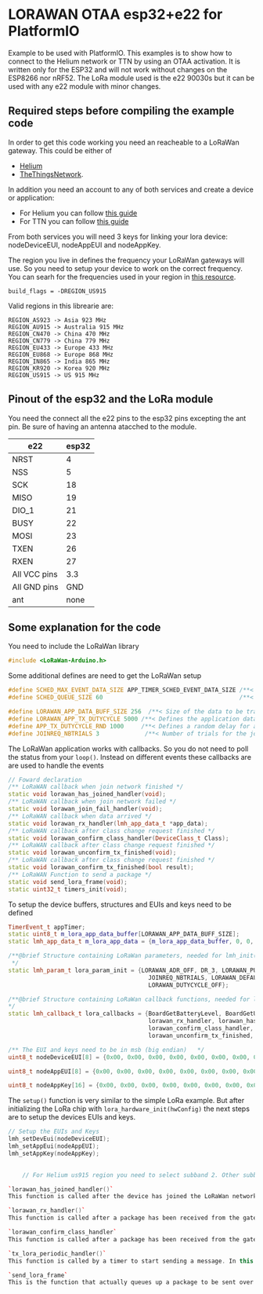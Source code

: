 LORAWAN OTAA esp32+e22 for PlatformIO
===    
Example to be used with PlatformIO. This examples is to show how to connect to the Helium network or TTN
by using an OTAA activation. It is written only for the ESP32 and will not work without changes on the ESP8266 nor nRF52. The LoRa module used is the e22 90030s but it can be used with any e22 module with minor changes.

Required steps before compiling the example code
---
In order to get this code working you need an reacheable to a LoRaWan gateway. This could be either of    
- [Helium](https://www.helium.com)
- [TheThingsNetwork](https://thethingsnetwork.org/).

In addition you need an account to any of both services and create a device or application:
- For Helium you can follow [this guide](https://docs.helium.com/use-the-network/console/quickstart/)
- For TTN you can follow [this guide](https://www.thethingsnetwork.org/docs/devices/registration/)

From both services you will need 3 keys for linking your lora device: nodeDeviceEUI, nodeAppEUI and nodeAppKey.

The region you live in defines the frequency your LoRaWan gateways will use. So you need to setup your device to work on the correct frequency. You can searh for the frequencies used in your region in [this 
resource](https://docs.helium.com/lorawan-on-helium/frequency-plans/).

```
build_flags = -DREGION_US915
```
Valid regions in this librearie are:
```
REGION_AS923 -> Asia 923 MHz
REGION_AU915 -> Australia 915 MHz
REGION_CN470 -> China 470 MHz
REGION_CN779 -> China 779 MHz
REGION_EU433 -> Europe 433 MHz
REGION_EU868 -> Europe 868 MHz
REGION_IN865 -> India 865 MHz
REGION_KR920 -> Korea 920 MHz
REGION_US915 -> US 915 MHz
```

Pinout of the esp32 and the LoRa module
---

You need the connect all the e22 pins to the esp32 pins excepting the ant pin. Be sure of having an antenna
atacched to the module.

| e22          	| esp32 	|
|--------------	|-------	|
| NRST         	| 4     	|
| NSS          	| 5     	|
| SCK          	| 18    	|
| MISO         	| 19    	|
| DIO_1        	| 21    	|
| BUSY         	| 22    	|
| MOSI         	| 23    	|
| TXEN         	| 26    	|
| RXEN         	| 27    	|
| All VCC pins 	| 3.3   	|
| All GND pins 	| GND   	|
| ant          	| none  	|


Some explanation for the code
---
You need to include the LoRaWan library
```cpp
#include <LoRaWan-Arduino.h>
```
Some additional defines are need to get the LoRaWan setup
```cpp
#define SCHED_MAX_EVENT_DATA_SIZE APP_TIMER_SCHED_EVENT_DATA_SIZE /**< Maximum size of scheduler events. */
#define SCHED_QUEUE_SIZE 60										  /**< Maximum number of events in the scheduler queue. */

#define LORAWAN_APP_DATA_BUFF_SIZE 256  /**< Size of the data to be transmitted. */
#define LORAWAN_APP_TX_DUTYCYCLE 5000 /**< Defines the application data transmission duty cycle. 10s, value in [ms]. */
#define APP_TX_DUTYCYCLE_RND 1000	  /**< Defines a random delay for application data transmission duty cycle. 1s, value in [ms]. */
#define JOINREQ_NBTRIALS 3			   /**< Number of trials for the join request. */

```
The LoRaWan application works with callbacks. So you do not need to poll the status from your `loop()`. Instead on different events these callbacks are are used to handle the events
```cpp
// Foward declaration
/** LoRaWAN callback when join network finished */
static void lorawan_has_joined_handler(void);
/** LoRaWAN callback when join network failed */
static void lorawan_join_fail_handler(void);
/** LoRaWAN callback when data arrived */
static void lorawan_rx_handler(lmh_app_data_t *app_data);
/** LoRaWAN callback after class change request finished */
static void lorawan_confirm_class_handler(DeviceClass_t Class);
/** LoRaWAN callback after class change request finished */
static void lorawan_unconfirm_tx_finished(void);
/** LoRaWAN callback after class change request finished */
static void lorawan_confirm_tx_finished(bool result);
/** LoRaWAN Function to send a package */
static void send_lora_frame(void);
static uint32_t timers_init(void);
```

To setup the device buffers, structures and EUIs and keys need to be defined

```cpp
TimerEvent_t appTimer;														  ///< LoRa tranfer timer instance.
static uint8_t m_lora_app_data_buffer[LORAWAN_APP_DATA_BUFF_SIZE];			  ///< Lora user application data buffer.
static lmh_app_data_t m_lora_app_data = {m_lora_app_data_buffer, 0, 0, 0, 0}; ///< Lora user application data structure.

/**@brief Structure containing LoRaWan parameters, needed for lmh_init()
 */
static lmh_param_t lora_param_init = {LORAWAN_ADR_OFF, DR_3, LORAWAN_PUBLIC_NETWORK, 
                                        JOINREQ_NBTRIALS, LORAWAN_DEFAULT_TX_POWER,
                                        LORAWAN_DUTYCYCLE_OFF};

/**@brief Structure containing LoRaWan callback functions, needed for lmh_init()
*/
static lmh_callback_t lora_callbacks = {BoardGetBatteryLevel, BoardGetUniqueId, BoardGetRandomSeed,
										lorawan_rx_handler, lorawan_has_joined_handler, 
										lorawan_confirm_class_handler, lorawan_join_fail_handler,
										lorawan_unconfirm_tx_finished, lorawan_confirm_tx_finished};

/** The EUI and keys need to be in msb (big endian)   */
uint8_t nodeDeviceEUI[8] = {0x00, 0x00, 0x00, 0x00, 0x00, 0x00, 0x00, 0x00};

uint8_t nodeAppEUI[8] = {0x00, 0x00, 0x00, 0x00, 0x00, 0x00, 0x00, 0x00};

uint8_t nodeAppKey[16] = {0x00, 0x00, 0x00, 0x00, 0x00, 0x00, 0x00, 0x00, 0x00, 0x00, 0x00, 0x00, 0x00, 0x00, 0x00, 0x00};


```
The `setup()` function is very similar to the simple LoRa example. But after initializing the LoRa chip with `lora_hardware_init(hwConfig)` the next steps are to setup the devices EUIs and keys.
```cpp
// Setup the EUIs and Keys
lmh_setDevEui(nodeDeviceEUI);
lmh_setAppEui(nodeAppEUI);
lmh_setAppKey(nodeAppKey);

 
    // For Helium us915 region you need to select subband 2. Other subbands configurations can be found in the [LoRaMacHelper file](https://github.com/beegee-tokyo/SX126x-Arduino/blob/1c28c6e769cca2b7d699a773e737123fc74c47c7/src/mac/LoRaMacHelper.cpp) The `lmh_setSingleChannelGateway` functions tells the library to disable frequency hoping. The parameters given are the channel number to use and the datarate. Check the [README.md/LoRaWan single channel gateway](https://github.com/beegee-tokyo/SX126x-Arduino/blob/master/README.md) section of this library to learn more about it.

`lorawan_has_joined_handler()`
This function is called after the device has joined the LoRaWan network.

`lorawan_rx_handler()`
This function is called after a package has been received from the gateway

`lorawan_confirm_class_handler`
This function is called after a package has been received from the gateway

`tx_lora_periodic_handler()`
This function is called by a timer to start sending a message. In this example the timer is set to 10 seconds by the `LORAWAN_APP_TX_DUTYCYCLE` define

`send_lora_frame`
This is the function that actually queues up a package to be sent over LoRaWan to the gateway.
